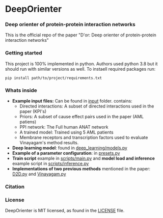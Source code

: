 # DeepOrienter
### Deep orienter of protein-protein interaction networks
This is the official repo of the paper "D'or: Deep orienter of protein-protein interaction networks"
### Getting started
This project is 100% implemented in python. Authors used python 3.8 but it should run with similar versions as well.
To instaell required packages run:
``` 
pip install path/to/project/requirements.txt
```

### Whats inside
 - **Example input files:** Can be found in [input](input) folder. contains:
    - Directed interactions: A subset of directed interactions used in the paper (KPI's)
    - Priors: A subset of cause effect pairs used in the paper (AML patiens)
    - PPI network: The Full human ANAT network
    - A trained model: Trained using 5 AML patients
    - Membrane receptors and transcription factors used to evaluate Vinayagam's method results.
- **Deep learning model**: found in [deep_learning/models.py](deep_learning/models.py)
- **Example of a parameter configuration**: in [presets.py](presets.py)
- **Train script** example in [scripts/main.py](scripts/main.py) and **model load and inference** example script in [scripts/inference.py](scripts/inference.py)
- **Implementations of two previous methods** mentioned in the paper: [D2D.py](D2D.py) and [Vinayagam.py](Vinayagam.py)


### Citation 


### License
DeepOrienter is MIT licensed, as found in the [LICENSE](LICENSE) file.
